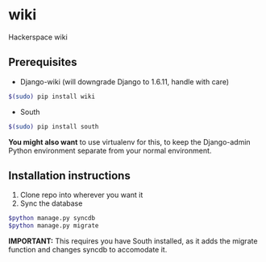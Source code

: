 # wiki
Hackerspace wiki

## Prerequisites

- Django-wiki (will downgrade Django to 1.6.11, handle with care)
```bash
$(sudo) pip install wiki
```

- South
```bash
$(sudo) pip install south
```

**You might also want** to use virtualenv for this, to keep the Django-admin Python environment separate from your normal environment.

## Installation instructions

1. Clone repo into wherever you want it
2. Sync the database
```bash
$python manage.py syncdb
$python manage.py migrate
```
**IMPORTANT:** This requires you have South installed, as it adds the migrate function and changes syncdb to accomodate it.
